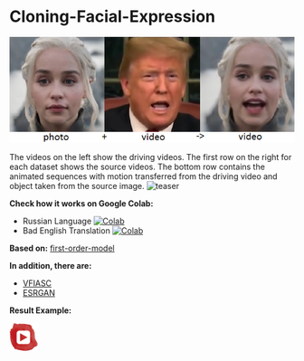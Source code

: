 # Cloning-Facial-Expression
![example](example.png)

The videos on the left show the driving videos. The first row on the right for each dataset shows the source videos. The bottom row contains the animated sequences with motion transferred from the driving video and object taken from the source image.
![teaser](https://github.com/AliaksandrSiarohin/first-order-model/raw/master/sup-mat/vox-teaser.gif)

**Check how it works on Google Colab:**
- Russian Language [![Colab](https://camo.githubusercontent.com/52feade06f2fecbf006889a904d221e6a730c194/68747470733a2f2f636f6c61622e72657365617263682e676f6f676c652e636f6d2f6173736574732f636f6c61622d62616467652e737667)](https://colab.research.google.com/github/tg-bomze/Cloning-Facial-Expression/blob/master/Cloning_Facial_Expression_(Photo_2_Video)_Rus.ipynb)
- Bad English Translation [![Colab](https://camo.githubusercontent.com/52feade06f2fecbf006889a904d221e6a730c194/68747470733a2f2f636f6c61622e72657365617263682e676f6f676c652e636f6d2f6173736574732f636f6c61622d62616467652e737667)](https://colab.research.google.com/github/tg-bomze/Cloning-Facial-Expression/blob/master/Cloning_Facial_Expression_(Photo_2_Video)_Eng.ipynb)

**Based on:** [first-order-model](https://github.com/AliaksandrSiarohin/first-order-model)

**In addition, there are:**
- [VFIASC](https://github.com/sniklaus/sepconv-slomo)
- [ESRGAN](https://github.com/xinntao/ESRGAN)

**Result Example:**

[![YouTube](youtube.png)](https://youtu.be/vmNJtEOLCIE)
